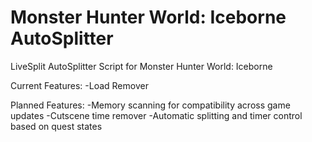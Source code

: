 # Monster Hunter World: Iceborne AutoSplitter
LiveSplit AutoSplitter Script for Monster Hunter World: Iceborne

Current Features:
-Load Remover

Planned Features:
-Memory scanning for compatibility across game updates
-Cutscene time remover
-Automatic splitting and timer control based on quest states
